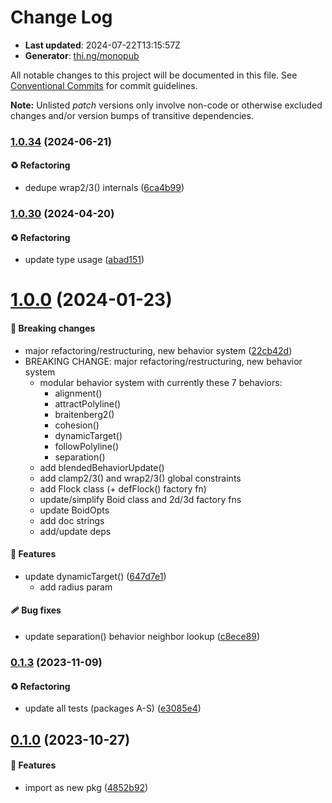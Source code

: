 # Change Log

- **Last updated**: 2024-07-22T13:15:57Z
- **Generator**: [thi.ng/monopub](https://thi.ng/monopub)

All notable changes to this project will be documented in this file.
See [Conventional Commits](https://conventionalcommits.org/) for commit guidelines.

**Note:** Unlisted _patch_ versions only involve non-code or otherwise excluded changes
and/or version bumps of transitive dependencies.

### [1.0.34](https://github.com/thi-ng/umbrella/tree/@thi.ng/boids@1.0.34) (2024-06-21)

#### ♻️ Refactoring

- dedupe wrap2/3() internals ([6ca4b99](https://github.com/thi-ng/umbrella/commit/6ca4b99))

### [1.0.30](https://github.com/thi-ng/umbrella/tree/@thi.ng/boids@1.0.30) (2024-04-20)

#### ♻️ Refactoring

- update type usage ([abad151](https://github.com/thi-ng/umbrella/commit/abad151))

# [1.0.0](https://github.com/thi-ng/umbrella/tree/@thi.ng/boids@1.0.0) (2024-01-23)

#### 🛑 Breaking changes

- major refactoring/restructuring, new behavior system ([22cb42d](https://github.com/thi-ng/umbrella/commit/22cb42d))
- BREAKING CHANGE: major refactoring/restructuring, new behavior system
  - modular behavior system with currently these 7 behaviors:
    - alignment()
    - attractPolyline()
    - braitenberg2()
    - cohesion()
    - dynamicTarget()
    - followPolyline()
    - separation()
  - add blendedBehaviorUpdate()
  - add clamp2/3() and wrap2/3() global constraints
  - add Flock class (+ defFlock() factory fn)
  - update/simplify Boid class and 2d/3d factory fns
  - update BoidOpts
  - add doc strings
  - add/update deps

#### 🚀 Features

- update dynamicTarget() ([647d7e1](https://github.com/thi-ng/umbrella/commit/647d7e1))
  - add radius param

#### 🩹 Bug fixes

- update separation() behavior neighbor lookup ([c8ece89](https://github.com/thi-ng/umbrella/commit/c8ece89))

### [0.1.3](https://github.com/thi-ng/umbrella/tree/@thi.ng/boids@0.1.3) (2023-11-09)

#### ♻️ Refactoring

- update all tests (packages A-S) ([e3085e4](https://github.com/thi-ng/umbrella/commit/e3085e4))

## [0.1.0](https://github.com/thi-ng/umbrella/tree/@thi.ng/boids@0.1.0) (2023-10-27)

#### 🚀 Features

- import as new pkg ([4852b92](https://github.com/thi-ng/umbrella/commit/4852b92))
